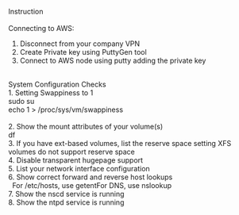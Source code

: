 Instruction<br>
<br>
Connecting to AWS:
<br>
1. Disconnect from your company VPN <br>
2. Create Private key using PuttyGen tool<br>
3. Connect to AWS node using putty adding the private key <br>
<br>
System Configuration Checks<br>
1. Setting Swappiness to 1<br>
sudo su<br>
echo 1 > /proc/sys/vm/swappiness<br>
<br>
2. Show the mount attributes of your volume(s)<br>
df<br>
3. If you have ext-based volumes, list the reserve space setting XFS volumes do not support reserve space<br>
4. Disable transparent hugepage support<br>
5. List your network interface configuration<br>
6. Show correct forward and reverse host lookups<br>
   For /etc/hosts, use getentFor DNS, use nslookup<br>
7. Show the nscd service is running<br>
8. Show the ntpd service is running<br>
